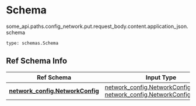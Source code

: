 # Schema
some_api.paths.config_network.put.request_body.content.application_json.schema
```
type: schemas.Schema
```

## Ref Schema Info
Ref Schema | Input Type | Output Type
---------- | ---------- | -----------
[**network_config.NetworkConfig**](../../../../../../components/schema/network_config.md) | [network_config.NetworkConfigDictInput](../../../../../../components/schema/network_config.md#networkconfigdictinput), [network_config.NetworkConfigDict](../../../../../../components/schema/network_config.md#networkconfigdict) | [network_config.NetworkConfigDict](../../../../../../components/schema/network_config.md#networkconfigdict)
